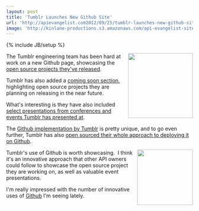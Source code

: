 ```yaml
---
layout: post
title: 'Tumblr Launches New Github Site'
url: 'http://apievangelist.com2012/09/25/tumblr-launches-new-github-site/'
image: 'http://kinlane-productions.s3.amazonaws.com/api-evangelist-site/blog/tumblr-black-logo.png'
---
```

{% include JB/setup %}
<p>
     <img src="https://s3.amazonaws.com/kinlane-productions/tumblr/tumblr-black-logo.png"  width="175" align="right" />
</p>
<p>
     The Tumblr engineering team has been hard at work on a new Github page, showcasing the <a href="http://tumblr.github.com/code">open source projects they've released</a>.  
</p>
<p>
     Tumblr has also added a <a href="http://tumblr.github.com/coming-soon">coming soon section,</a> highlighting open source projects they are planning on releasing in the near future.
</p>
<p>
     What's interesting is they have also included <a href="http://tumblr.github.com/presentations">select presentations from conferences and events Tumblr has presented at</a>. 
</p>
<p>
     The <a href="http://tumblr.github.com/">Github implementation by Tumblr</a> is pretty unique, and to go even further, Tumblr has also <a href="https://github.com/tumblr/tumblr.github.com">open sourced their whole approach to deploying it on Github</a>.
</p>
<p>
     <a title="Github" href="https://github.com/"><img src="https://s3.amazonaws.com/kinlane-productions/github/github-logo.png"  width="150" align="right" /></a>
</p>
<p>
     Tumblr's use of Github is worth showcasing.  I think it's an innovative approach that other API owners could follow to showcase the open source project they are working on, as well as valuable event presentations.
</p>
<p>
     I'm really impressed with the number of innovative uses of <a title="Github" href="https://github.com/">Github</a> I'm seeing lately.
</p>
